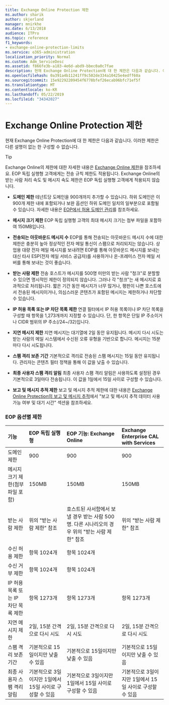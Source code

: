 ```yaml
---
title: Exchange Online Protection 제한
ms.author: sharik
author: skjerland
manager: mnirkhe
ms.date: 6/13/2018
audience: ITPro
ms.topic: reference
f1_keywords:
- exchange-online-protection-limits
ms.service: o365-administration
localization_priority: Normal
ms.custom: Adm_ServiceDesc
ms.assetid: f866fe3b-a183-4e6d-abd9-bbec0a0c7fae
description: 현재 Exchange Online Protection에 대 한 제한은 다음과 같습니다. 이러한 제한은 다른 설명이 없는 한 구성할 수 없습니다.
ms.openlocfilehash: 0a391a4b11241ff9c502de334a10425e4edff60a
ms.sourcegitcommit: 15e92292209454f6778bfef26ecab96bfc71ef5f
ms.translationtype: MT
ms.contentlocale: ko-KR
ms.lasthandoff: 05/22/2019
ms.locfileid: "34342027"
---
```

# <a name="exchange-online-protection-limits"></a>Exchange Online Protection 제한

현재 Exchange Online Protection에 대 한 제한은 다음과 같습니다. 이러한 제한은 다른 설명이 없는 한 구성할 수 없습니다. 
  
> [!TIP]
> Exchange Online의 제한에 대한 자세한 내용은 [Exchange Online 제한](../exchange-online-service-description/exchange-online-limits.md)을 참조하세요. EOP 독립 실행형 고객에게는 전송 규칙 제한도 적용됩니다. Exchange Online의 받는 사람 처리 속도 및 메시지 속도 제한은 EOP 독립 실행형 고객에게 적용되지 않습니다. 
  
- **도메인 제한** 테넌트당 도메인을 900개까지 추가할 수 있습니다. 하위 도메인은 이 900개 제한 내에 포함되거나 보완 옵션인 하위 도메인 일치의 일부분으로 포함될 수 있습니다. 자세한 내용은 [EOP에서 허용 도메인 관리](https://go.microsoft.com/fwlink/p/?LinkId=282239)를 참조하세요.
    
- **메시지 크기 제한** EOP 독립 실행형 고객의 최대 메시지 크기는 첨부 파일을 포함하여 150MB입니다. 
    
- **전송되는 아웃바운드 메시지 수** EOP를 통해 전송되는 아웃바운드 메시지 수에 대한 제한은 충분히 높아 정상적인 전자 메일 통신이 스팸으로 처리되지는 않습니다. 상업용 대량 전자 메일 메시지를 보내려면 EOP를 통해 아웃바운드 메시지를 보내는 대신 타사 ESP(전자 메일 서비스 공급자)를 사용하거나 온-프레미스 전자 메일 서버를 통해 보내는 것이 좋습니다. 
    
- **받는 사람 제한** 전송 호스트가 메시지를 500명 미만의 받는 사람 "청크"로 분할할 수 있으면 명시적인 제한이 정의되지 않습니다. 그러나 각 "청크"는 새 메시지로 효과적으로 처리됩니다. 짧은 기간 동안 메시지가 너무 많거나, 평판이 나쁜 호스트에서 전송된 메시지이거나, 의심스러운 콘텐츠가 포함된 메시지는 제한하거나 차단할 수 있습니다. 
    
- **IP 허용 목록 또는 IP 차단 목록 제한** 연결 필터에서 IP 허용 목록이나 IP 차단 목록을 구성할 때 항목을 1,273개까지 지정할 수 있습니다. 단, 한 항목은 단일 IP 주소이거나 CIDR 범위의 IP 주소(/24~/32)입니다. 
    
- **지연 메시지 제한** 지연 메시지는 대기열에 2일 동안 유지됩니다. 메시지 다시 시도는 받는 사람의 메일 시스템에서 수신된 오류 유형을 기반으로 합니다. 메시지는 15분마다 다시 시도됩니다. 
    
- **스팸 격리 보존 기간** 기본적으로 격리로 전송된 스팸 메시지는 15일 동안 유지됩니다. 관리자는 콘텐츠 필터 정책을 통해 이 값을 낮출 수 있습니다. 
    
- **최종 사용자 스팸 격리 알림** 최종 사용자 스팸 격리 알림은 사용하도록 설정된 경우 기본적으로 3일마다 전송됩니다. 이 값을 1일에서 15일 사이로 구성할 수 있습니다. 
    
- **보고 및 메시지 추적 제한** 보고 및 메시지 추적 제한에 대한 내용은 [Exchange Online Protection의 보고 및 메시지 추적](https://go.microsoft.com/fwlink/?LinkId=394248)에서 "보고 및 메시지 추적 데이터 사용 가능 여부 및 대기 시간" 섹션을 참조하세요.
    
### <a name="limits-across-eop-options"></a>EOP 옵션별 제한

|**기능**|****EOP 독립 실행형****|****EOP 기능: Exchange Online****|****Exchange Enterprise CAL with Services****|
|:-----|:-----|:-----|:-----|
|도메인 제한  <br/> |900  <br/> |900  <br/> |900  <br/> |
|메시지 크기 제한(첨부 파일 포함)  <br/> |150MB  <br/> |150MB  <br/> |150MB  <br/> |
|받는 사람 제한  <br/> |위의 "받는 사람 제한" 참조  <br/> |호스트된 사서함에서 보낼 경우 받는 사람 500명. 다른 시나리오의 경우 위의 "받는 사람 제한" 참조  <br/> |위의 "받는 사람 제한" 참조  <br/> |
|수신 허용 제한  <br/> |항목 1024개  <br/> |항목 1024개  <br/> ||
|수신 거부 제한  <br/> |항목 1024개  <br/> |항목 1024개  <br/> ||
|IP 허용 목록 또는 IP 차단 목록 제한  <br/> |항목 1273개  <br/> |항목 1273개  <br/> |항목 1273개  <br/> |
|지연 메시지 제한  <br/> |2일, 15분 간격으로 다시 시도  <br/> |2일, 15분 간격으로 다시 시도  <br/> |2일, 15분 간격으로 다시 시도  <br/> |
|스팸 격리 보존 기간  <br/> |기본적으로 15일이지만 낮출 수 있음  <br/> |기본적으로 15일이지만 낮출 수 있음  <br/> |기본적으로 15일이지만 낮출 수 있음  <br/> |
|최종 사용자 스팸 격리 알림  <br/> |기본적으로 3일이지만 1일에서 15일 사이로 구성할 수 있음  <br/> |기본적으로 3일이지만 1일에서 15일 사이로 구성할 수 있음  <br/> |기본적으로 3일이지만 1일에서 15일 사이로 구성할 수 있음  <br/> |
   

